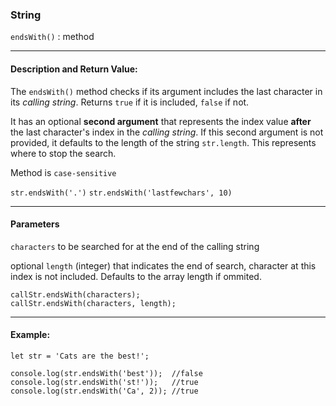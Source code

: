 ### String 

`endsWith()` : method

___

#### Description and Return Value:

The `endsWith()` method checks if its argument includes the last character in its *calling string*. Returns `true` if it is included, `false` if not. 

It has an optional **second argument** that represents the index value **after** the last character's index in the *calling string*. If this second argument is not provided, it defaults to the length of the string `str.length`. This represents where to stop the search.

Method is `case-sensitive`


`str.endsWith('.')`
`str.endsWith('lastfewchars', 10)`
___

#### Parameters

`characters` to be searched for at the end of the calling string

optional `length` (integer) that indicates the end of search, character at this index is not included. Defaults to the array length if ommited.

```
callStr.endsWith(characters);
callStr.endsWith(characters, length);
```
___

#### Example:

```
let str = 'Cats are the best!';

console.log(str.endsWith('best'));  //false
console.log(str.endsWith('st!'));   //true
console.log(str.endsWith('Ca', 2)); //true
```